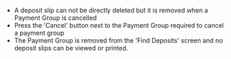 - A deposit slip can not be directly deleted but it is removed when a Payment Group is cancelled
- Press the 'Cancel' button next to the Payment Group required to cancel a payment group
- The Payment Group is removed from the 'Find Deposits' screen and no deposit slips can be viewed or printed.